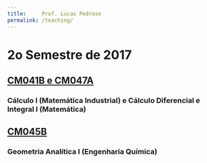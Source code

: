 ```yaml
---
title:     Prof. Lucas Pedroso
permalink: /teaching/
---
```


# 2o Semestre de 2017

## [CM041B e CM047A](./CM047A/)
### Cálculo I (Matemática Industrial) e Cálculo Diferencial e Integral I (Matemática)

## [CM045B](./CM045B/)
### Geometria Analítica I (Engenharia Química)
